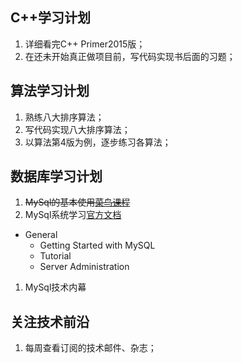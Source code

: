 ## C++学习计划
1. 详细看完C++ Primer2015版；
1. 在还未开始真正做项目前，写代码实现书后面的习题；

## 算法学习计划
1. 熟练八大排序算法；
1. 写代码实现八大排序算法；
1. 以算法第4版为例，逐步练习各算法；

## 数据库学习计划
1. ~~MySql的基本使用[菜鸟课程](http://www.runoob.com/mysql/mysql-tutorial.html)~~  
1. MySql系统学习[官方文档](https://dev.mysql.com/doc/#topic)
  * General
    * Getting Started with MySQL
    * Tutorial
    * Server Administration

1. MySql技术内幕

## 关注技术前沿
1. 每周查看订阅的技术邮件、杂志；
